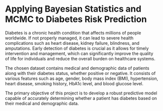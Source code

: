 # Applying Bayesian Statistics and MCMC to Diabetes Risk Prediction

Diabetes is a chronic health condition that affects millions of people worldwide. If not properly managed, it can lead to severe health complications such as heart disease, kidney failure, blindness, and amputations. Early detection of diabetes is crucial as it allows for timely intervention and management, which can significantly improve the quality of life for individuals and reduce the overall burden on healthcare systems.

The chosen dataset contains medical and demographic data of patients along with their diabetes status, whether positive or negative. It consists of various features such as age, gender, body mass index (BMI), hypertension, heart disease, smoking history, HbA1c level, and blood glucose level.

The primary objective of this project is to develop a robust predictive model capable of accurately determining whether a patient has diabetes based on their medical and demographic data.
